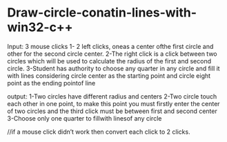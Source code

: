 # Draw-circle-conatin-lines-with-win32-c++
Input: 3 mouse clicks
1- 2 left clicks, oneas a center ofthe first circle and other for the second circle center.
2-The right click is a click between two circles which will be used to calculate the radius of the first and second circle.
3-Student has authority to choose any quarter in any circle and fill it with lines considering circle center as the starting point and circle eight point as the ending pointof line 

output:
1-Two circles have different radius and centers
2-Two circle touch each other in one point, to make this point 
you must firstly enter the center of two circles and the third click must be between first and second center
3-Choose only one quarter to fillwith linesof any circle

//if a mouse click didn’t work then convert each click to 2 clicks.
